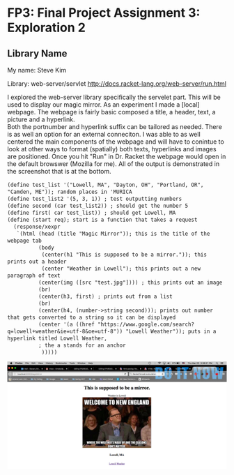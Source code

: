 # FP3: Final Project Assignment 3: Exploration 2
## Library Name
My name: Steve Kim 

Library: web-server/servlet
http://docs.racket-lang.org/web-server/run.html

I explored the web-server library specifically the servelet part.  This will be used to display our magic mirror.  As an experiment I made a [local] webpage. The webpage is fairly basic composed a title, a header, text, a picture and a hyperlink.  
Both the portnumber and hyperlink suffix can be tailored as needed.  There is as well an option for an external conneciton. I was able to as well centered the main components of the webpage and will have to conintue to look at other ways to format (spatially) both texts, hyperlinks and images are positioned.  Once you hit "Run" in Dr. Racket the webpage would open in the default browswer (Mozilla for me).  All of the output is demonstrated in the screenshot that is at the bottom.  

```racket
(define test_list '("Lowell, MA", "Dayton, OH", "Portland, OR", "Camden, ME")); random places in 'MURICA 
(define test_list2 '(5, 3, 1)) ; test outputting numbers 
(define second (car test_list2)) ; should get the number 5
(define first( car test_list)) ; should get Lowell, MA 
(define (start req); start is a function that takes a request 
  (response/xexpr
   `(html (head (title "Magic Mirror")); this is the title of the webpage tab 
          (body
           (center(h1 "This is supposed to be a mirror.")); this prints out a header 
           (center "Weather in Lowell"); this prints out a new paragraph of text 
          (center(img ([src "test.jpg"]))) ; this prints out an image 
          (br) 
          (center(h3, first) ; prints out from a list
          (br)
          (center(h4, (number->string second))); prints out number that gets converted to a string so it can be displayed
          (center '(a ((href "https://www.google.com/search?q=lowell+weather&ie=utf-8&oe=utf-8")) "Lowell Weather")); puts in a hyperlink titled Lowell Weather,
          ; the a stands for an anchor 
           )))))
```
![Webpage](Final.png)
